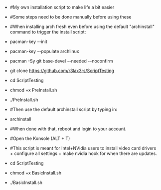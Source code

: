 -   #My own installation script to make life a bit easier
-   #Some steps need to be done manually before using these
-   #When installing arch fresh even before using the default "archinstall" command to trigger the install script:
-   pacman-key --init
-   pacman-key --populate archlinux
-   pacman -Sy git base-devel --needed --noconfirm
-   git clone https://github.com/r3lax3rs/ScriptTesting
-   cd ScriptTesting
-   chmod +x PreInstall.sh
-   ./PreInstall.sh

-  #Then use the default archinstall script by typing in:
-  archinstall

-  #When done with that, reboot and login to your account.
-  #Open the Konsole (ALT + T)
-  #This script is meant for Intel+NVidia users to install video card drivers + configure all settings + make nvidia hook for when there are updates.
-  cd ScriptTesting
-  chmod +x BasicInstall.sh
-  ./BasicInstall.sh
